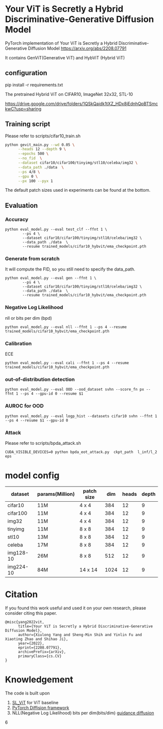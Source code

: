 
# Your ViT is Secretly a Hybrid Discriminative-Generative Diffusion Model

PyTorch implementation of Your ViT is Secretly a Hybrid Discriminative-Generative Diffusion Model https://arxiv.org/abs/2208.07791

It contains GenViT(Generative ViT) and HybViT (Hybrid ViT)

## configuration
pip install -r requirements.txt

The pretrained Hybrid ViT on CIFAR10, ImageNet 32x32, STL-10

https://drive.google.com/drive/folders/1QSkQaidk1tXZ_HDx8jEdnhQpBTSmckwC?usp=sharing 

## Training script

Please refer to scripts/cifar10_train.sh

```bash
python gevit_main.py --wd 0.05 \
      --heads 12 --depth 9 \
      --epochs 500 \
      --no_fid  \
      --dataset cifar10/cifar100/tinyimg/stl10/celeba/img32 \
      --data_path ./data  \
      --ps 4/8 \
      --gpu 0 \
      --px 100 --pyx 1
```
The default patch sizes used in experiments can be found at the bottom.

## Evaluation

### Accuracy

```shell
python eval_model.py --eval test_clf --ffnt 1 \
        --ps 4 \
        --dataset cifar10/cifar100/tinyimg/stl10/celeba/img32 \
        --data_path ./data  \
        --resume trained_models/cifar10_hybvit/ema_checkpoint.pth 
```

### Generate from scratch

It will compute the FID, so you still need to specify the data_path.

```shell
python eval_model.py --eval gen --ffnt 1 \
        --ps 4 \
        --dataset cifar10/cifar100/tinyimg/stl10/celeba/img32 \
        --data_path ./data  \
        --resume trained_models/cifar10_hybvit/ema_checkpoint.pth 
```


### Negative Log Likelihood 

nll or bits per dim (bpd)

```shell
python eval_model.py --eval nll --ffnt 1 --ps 4 --resume trained_models/cifar10_hybvit/ema_checkpoint.pth
```

### Calibration

ECE

```shell
python eval_model.py --eval cali --ffnt 1 --ps 4 --resume trained_models/cifar10_hybvit/ema_checkpoint.pth
```

### out-of-distribution detection

```shell
python eval_model.py --eval OOD --ood_dataset svhn --score_fn px --ffnt 1 --ps 4 --gpu-id 0 --resume $1 
```

### AUROC for OOD

```shell
python eval_model.py --eval logp_hist --datasets cifar10 svhn --ffnt 1 --ps 4 --resume $1 --gpu-id 0
```


### Attack

Please refer to scripts/bpda_attack.sh

```shell
CUDA_VISIBLE_DEVICES=0 python bpda_eot_attack.py  ckpt_path  l_inf/l_2  eps
```

# model config

| dataset   | params(Million) | patch size | dim        | heads | depth |
|-----------|-----------------|------------|------------|-------|-------|
| cifar10   | 11M             | 4 x 4      | 384        | 12    |   9   |
| cifar100  | 11M             | 4 x 4      | 384        | 12    |   9   |
| img32     | 11M             | 4 x 4      | 384        | 12    |   9   |
| tinyimg   | 11M             | 8 x 8      | 384        | 12    |   9   |
| stl10     | 13M             | 8 x 8      | 384        | 12    |   9   |
| celeba    | 17M             | 8 x 8      | 384        | 12    |   9   |
| img128-10 | 26M             | 8 x 8      | 512        | 12    |   9   |
| img224-10 | 84M             | 14 x 14    | 1024       | 12    |   9   |


# Citation

If you found this work useful and used it on your own research, please consider citing this paper.

```
@misc{yang2022vit,
      title={Your ViT is Secretly a Hybrid Discriminative-Generative Diffusion Model}, 
      author={Xiulong Yang and Sheng-Min Shih and Yinlin Fu and Xiaoting Zhao and Shihao Ji},
      year={2022},
      eprint={2208.07791},
      archivePrefix={arXiv},
      primaryClass={cs.CV}
}
```


# Knowledgement

The code is built upon 

1. [SL_ViT](https://github.com/aanna0701/SPT_LSA_ViT) for ViT baseline
2. [PyTorch Diffision framework](https://github.com/lucidrains/denoising-diffusion-pytorch)
3. NLL(Negative Log Likelihood) bits per dim(bits/dim) [guidance diffusion](https://github.com/openai/guided-diffusion/blob/main/guided_diffusion/gaussian_diffusion.py)

6
